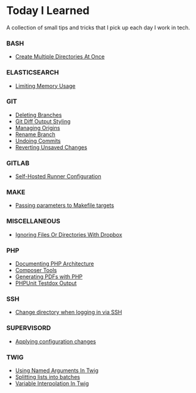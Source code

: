 Today I Learned
=====

A collection of small tips and tricks that I pick up each day I work in tech.

### BASH


- [Create Multiple Directories At Once](bash/mkdir-tricks.md)


### ELASTICSEARCH


- [Limiting Memory Usage](elasticsearch/limit-memory-usage.md)


### GIT


- [Deleting Branches](git/delete-branch.md)
- [Git Diff Output Styling](git/git-diff-styling.md)
- [Managing Origins](git/manage-origins.md)
- [Rename Branch](git/rename-branch.md)
- [Undoing Commits](git/undo-commit.md)
- [Reverting Unsaved Changes](git/undo-unsaved-changes.md)


### GITLAB


- [Self-Hosted Runner Configuration](gitlab/runner-config.md)


### MAKE


- [Passing parameters to Makefile targets](make/makefile-parameters.md)


### MISCELLANEOUS


- [Ignoring Files Or Directories With Dropbox](miscellaneous/dropbox-ignore.md)


### PHP


- [Documenting PHP Architecture](php/architecture-documenting.md)
- [Composer Tools](php/composer-tools.md)
- [Generating PDFs with PHP](php/pdf-generation.md)
- [PHPUnit Testdox Output](php/phpunit-testdox.md)


### SSH


- [Change directory when logging in via SSH](ssh/cd-on-login.md)


### SUPERVISORD


- [Applying configuration changes](supervisord/changing-configuration.md)


### TWIG


- [Using Named Arguments In Twig](twig/named-arguments.md)
- [Splitting lists into batches](twig/splitting-lists-into-batches.md)
- [Variable Interpolation In Twig](twig/variable-interpolation.md)
